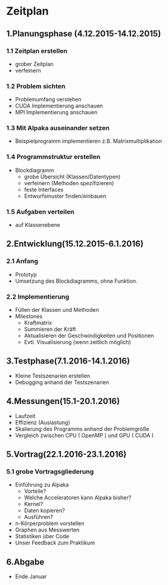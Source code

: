 # Zeitplan

## 1.Planungsphase (4.12.2015-14.12.2015)
### 1.1 Zeitplan erstellen
- grober Zeitplan
- verfeinern
### 1.2 Problem sichten
- Problemumfang verstehen
- CUDA Implementierung anschauen
- MPI Implementierung anschauen
### 1.3 Mit Alpaka auseinander setzen
- Beispielprogramm implementieren z.B. Matrixmultiplikation
### 1.4 Programmstruktur erstellen
- Blockdiagramm
    - grobe Übersicht (Klassen/Datentypen)
    - verfeinern (Methoden spezifizieren)
    - feste Interfaces
    - Entwurfsmuster finden/einbauen
### 1.5 Aufgaben verteilen
- auf Klassenebene
## 2.Entwicklung(15.12.2015-6.1.2016)
### 2.1 Anfang
- Prototyp
- Umsetzung des Blockdiagramms, ohne Funktion.
### 2.2 Implementierung
- Füllen der Klassen und Methoden
- Milestones
    - Kraftmatrix
    - Summieren der Kräft
    - Aktualisieren der Geschwindigkeiten und Positionen
    - Evtl. Visualisierung (wenn zeitlich möglich)
## 3.Testphase(7.1.2016-14.1.2016)
- Kleine Testszenarien erstellen
- Debugging anhand der Testszenarien
## 4.Messungen(15.1-20.1.2016)
- Laufzeit
- Effizienz (Auslastung)
- Skalierung des Programms anhand der Problemgröße
- Vergleich zwischen CPU ( OpenMP ) und GPU ( CUDA )
## 5.Vortrag(22.1.2016-23.1.2016)
### 5.1 grobe Vortragsgliederung
- Einführung zu Alpaka
    - Vorteile?
    - Welche Acceleratoren kann Alpaka bisher?
    - Kernel?
    - Daten kopieren?
    - Ausführen?
- n-Körperproblem vorstellen
- Graphen aus Messwerten
- Statistiken über Code
- Unser Feedback zum Praktikum
## 6.Abgabe
- Ende Januar
